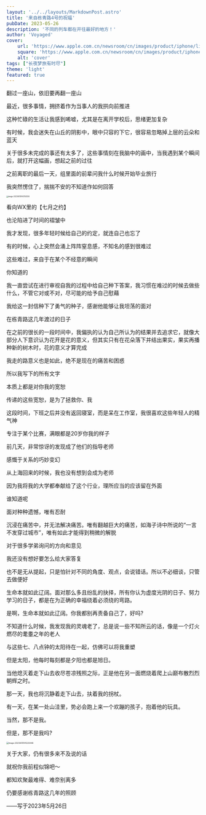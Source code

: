 ```yaml
---
layout: '../../layouts/MarkdownPost.astro'
title: '来自栋青路4号的祝福'
pubDate: 2023-05-26
description: '不同的列车都在开往最好的地方！'
author: 'Voyaged'
cover:
    url: 'https://www.apple.com.cn/newsroom/cn/images/product/iphone/lifestyle/Apple_Shot-on-iPhone-14-models_iPhone-14-Pro-Max-with-the-Main-Camera-by-Xiaobei-Fuzhou_12192022_Full-Bleed-Image.jpg.xlarge_2x.jpg'
    square: 'https://www.apple.com.cn/newsroom/cn/images/product/iphone/lifestyle/Apple_Shot-on-iPhone-14-models_iPhone-14-Pro-Max-with-the-Main-Camera-by-Xiaobei-Fuzhou_12192022_Full-Bleed-Image.jpg.xlarge_2x.jpg'
    alt: 'cover'
tags: ["长夜梦旅有时尽"] 
theme: 'light'
featured: true
---
```



翻过一座山，依旧要再翻一座山

最近，很多事情，拥挤着作为当事人的我拱向前推进

这种忙碌的生活让我感到唏嘘，尤其是在离开学校后，思绪更加复杂

有时候，我会迷失在山丘的阴影中，眼中只容的下它，很容易忽略掉上层的云朵和蓝天



关于很多未完成的事还有太多了，这些事情刻在我脑中的画中，当我遇到某个瞬间后，就打开这幅画，想起之前的过往

之前离职的最后一天，组里面的前辈问我什么时候开始毕业旅行

我突然愣住了，揣揣不安的不知道作如何回答

<img src="https://voyaged-1317446963.cos.ap-nanjing.myqcloud.com/img/image-20230619142159338.png" alt="image-20230619142159338" style="zoom:30%;" />

看向WX里的【七月之约】

也沦陷进了时间的褶皱中

我才发现，很多年轻时候给自己的约定，就连自己也忘了

有的时候，心上突然会涌上阵阵窒息感，不知名的感到很难过

这些难过，来自于在某个不经意的瞬间

你知道的

我一直尝试在进行审视自我的过程中给自己种下答案，我习惯在难过的时候去做些什么，不管它对或不对，尽可能的给予自己慰藉

我给这一封信种下了勇气的种子，感谢他能够让我坦荡的面对

在栋青路这几年渡过的日子



在之前的很长的一段时间中，我偏执的认为自己所认为的结果并去追求它，就像大部分人下意识认为花开是花的意义，但其实只有在花朵落下并结出果实，果实再播种新的树木时，花的意义才算完成

我走的路意义也是如此，绝不是现在的痛苦和困惑

所以我写下的所有文字

本质上都是对你我的宽恕

传递的这些宽恕，是为了拯救你、我



这段时间，下班之后并没有返回寝室，而是呆在工作室，我很喜欢这些年轻人的精气神

专注于某个比赛，满眼都是20岁你我的样子

前几天，非常惊讶的发现成了他们的指导老师

感慨于关系的巧妙变幻

从上海回来的时候，我也没有想到会成为老师

因为我将我的大学都奉献给了这个行业，理所应当的应该留在外面

谁知道呢

面对种种遗憾，唯有忍耐

沉浸在痛苦中，并无法解决痛苦。唯有翻越巨大的痛苦，如海子诗中所说的“一言不发穿过城市”，唯有如此才能得到稍微的解脱

对于很多学弟询问的方向和意见

我还没有想好要怎么给大家答复

也不是无从提起，只是怕针对不同的角度、观点，会说错话。所以不必细谈，只管去做便好

生命本就如此辽阔。面对那么多且纷乱的抉择，所有你认为虚度光阴的日子、努力学习的日子，都是在为正确的幸福绕着必须绕的弯路。

是啊，生命本就如此辽阔。你我都别再责备自己了，好吗?

不知道什么时候，我发现我的灵魂老了，总是说一些不知所云的话，像是一个灯火燃尽的耄耋之年的老人

与这些七、八点钟的太阳待在一起，仿佛可以将我重塑

但是太阳，他每时每刻都是夕阳也都是旭日。

当他熄灭着走下山去收尽苍凉残照之际，正是他在另一面燃烧着爬上山巅布散烈烈朝辉之时。

那一天，我也将沉静着走下山去，扶着我的拐杖。

有一天，在某一处山洼里，势必会跑上来一个欢蹦的孩子，抱着他的玩具。

当然，那不是我。

但是，那不是我吗?

<img src="https://voyaged-1317446963.cos.ap-nanjing.myqcloud.com/img/image-20230619141220446.png" alt="image-20230619141220446" style="zoom:35%;" />



关于大家，仍有很多来不及说的话

就祝你我前程似锦吧～

都知欢聚最难得、难奈别离多

仍要感谢栋青路这几年的照顾



——写于2023年5月26日